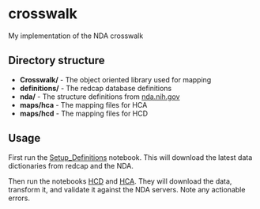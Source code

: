 # crosswalk

My implementation of the NDA crosswalk

## Directory structure
- **Crosswalk/** - The object oriented library used for mapping
- **definitions/** - The redcap database definitions
- **nda/** - The structure definitions from [nda.nih.gov](https://nda.nih.gov/data_dictionary.html?source=NDA&submission=ALL)
- **maps/hca** - The mapping files for HCA
- **maps/hcd** - The mapping files for HCD

## Usage

First run the [Setup_Definitions](./Setup_Definitions.ipynb) notebook. This will download the latest data dictionaries from redcap and the NDA.

Then run the notebooks [HCD](./HCD.ipynb) and [HCA](./HCD.ipynb). They will download the data, transform it, and validate it against the NDA servers. Note any actionable errors.

